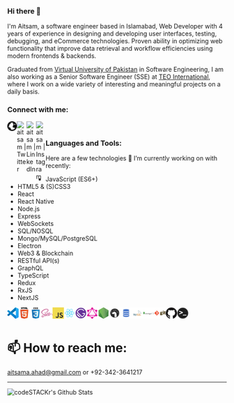 ### Hi there 👋

I'm Aitsam, a software engineer based in Islamabad, Web Developer with 4 years of experience in designing and developing user interfaces, testing, debugging, and eCommerce technologies. Proven ability in optimizing web functionality that improve data retrieval and workflow efficiencies using modern frontends & backends.

Graduated from [Virtual University of Pakistan](https://www.vu.edu.pk/) in Software Engineering, I am also working as a Senior Software Engineer (SSE) at [TEO International](https://teo-intl.com), where I work on a wide variety of interesting and meaningful projects on a daily basis.

### Connect with me:

[<img align="left" alt="aitsamahad.dev" width="22px" src="https://raw.githubusercontent.com/iconic/open-iconic/master/svg/globe.svg" />][website]
[<img align="left" alt="aitsam | Twitter" width="22px" src="https://cdn.jsdelivr.net/npm/simple-icons@v3/icons/twitter.svg" />][twitter]
[<img align="left" alt="aitsam | LinkedIn" width="22px" src="https://cdn.jsdelivr.net/npm/simple-icons@v3/icons/linkedin.svg" />][linkedin]
[<img align="left" alt="aitsam | Instagram" width="22px" src="https://cdn.jsdelivr.net/npm/simple-icons@v3/icons/instagram.svg" />][instagram]

<br />

### Languages and Tools:
Here are a few technologies 🔭 I’m currently working on with recently:

  - JavaScript (ES6+)
  - HTML5 & (S)CSS3
  - React
  - React Native
  - Node.js
  - Express
  - WebSockets
  - SQL/NOSQL
  - Mongo/MySQL/PostgreSQL
  - Electron
  - Web3 & Blockchain
  - RESTful API(s)
  - GraphQL
  - TypeScript
  - Redux
  - RxJS
  - NextJS

<img align="left" alt="Visual Studio Code" width="26px" src="https://raw.githubusercontent.com/github/explore/80688e429a7d4ef2fca1e82350fe8e3517d3494d/topics/visual-studio-code/visual-studio-code.png" />
<img align="left" alt="HTML5" width="26px" src="https://raw.githubusercontent.com/github/explore/80688e429a7d4ef2fca1e82350fe8e3517d3494d/topics/html/html.png" />
<img align="left" alt="CSS3" width="26px" src="https://raw.githubusercontent.com/github/explore/80688e429a7d4ef2fca1e82350fe8e3517d3494d/topics/css/css.png" />
<img align="left" alt="Sass" width="26px" src="https://raw.githubusercontent.com/github/explore/80688e429a7d4ef2fca1e82350fe8e3517d3494d/topics/sass/sass.png" />
<img align="left" alt="JavaScript" width="26px" src="https://raw.githubusercontent.com/github/explore/80688e429a7d4ef2fca1e82350fe8e3517d3494d/topics/javascript/javascript.png" />
<img align="left" alt="React" width="26px" src="https://raw.githubusercontent.com/github/explore/80688e429a7d4ef2fca1e82350fe8e3517d3494d/topics/react/react.png" />
<img align="left" alt="Gatsby" width="26px" src="https://raw.githubusercontent.com/github/explore/e94815998e4e0713912fed477a1f346ec04c3da2/topics/gatsby/gatsby.png" />
<img align="left" alt="GraphQL" width="26px" src="https://raw.githubusercontent.com/github/explore/80688e429a7d4ef2fca1e82350fe8e3517d3494d/topics/graphql/graphql.png" />
<img align="left" alt="Node.js" width="26px" src="https://raw.githubusercontent.com/github/explore/80688e429a7d4ef2fca1e82350fe8e3517d3494d/topics/nodejs/nodejs.png" />
<img align="left" alt="Deno" width="26px" src="https://raw.githubusercontent.com/github/explore/361e2821e2dea67711cde99c9c40ed357061cf27/topics/deno/deno.png" />
<img align="left" alt="SQL" width="26px" src="https://raw.githubusercontent.com/github/explore/80688e429a7d4ef2fca1e82350fe8e3517d3494d/topics/sql/sql.png" />
<img align="left" alt="MySQL" width="26px" src="https://raw.githubusercontent.com/github/explore/80688e429a7d4ef2fca1e82350fe8e3517d3494d/topics/mysql/mysql.png" />
<img align="left" alt="MongoDB" width="26px" src="https://raw.githubusercontent.com/github/explore/80688e429a7d4ef2fca1e82350fe8e3517d3494d/topics/mongodb/mongodb.png" />
<img align="left" alt="Git" width="26px" src="https://raw.githubusercontent.com/github/explore/80688e429a7d4ef2fca1e82350fe8e3517d3494d/topics/git/git.png" />
<img align="left" alt="GitHub" width="26px" src="https://raw.githubusercontent.com/github/explore/78df643247d429f6cc873026c0622819ad797942/topics/github/github.png" />
<img align="left" alt="HTML5" width="26px" src="https://raw.githubusercontent.com/github/explore/80688e429a7d4ef2fca1e82350fe8e3517d3494d/topics/terminal/terminal.png" />

<br />
<br />

# 📫 How to reach me: 
aitsama.ahad@gmail.com or +92-342-3641217
<br />

---
<img align="left" alt="codeSTACKr's Github Stats" src="https://github-readme-stats.vercel.app/api?username=aitsamahad&show_icons=true&hide_border=true&count_private=true" />

[website]: https://aitsamahad.dev
[twitter]: https://twitter.com/aitsamahad
[instagram]: https://instagram.com/aitsamahad
[linkedin]: https://www.linkedin.com/in/aitsam-ahad-ab6a13122

